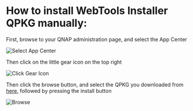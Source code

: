 # How to install WebTools Installer QPKG manually:

First, browse to your QNAP administration page, and select the App Center

![Select App Center](https://github.com/ukdtom/WTInstaller/blob/master/Wiki/qnap/Select_App_Center.png)

Then click on the little gear icon on the top right

![Click Gear Icon](https://github.com/ukdtom/WTInstaller/blob/master/Wiki/qnap/Click_Gear.png)

Then click the browse button, and select the QPKG you downloaded from [here](https://github.com/ukdtom/WTInstaller/releases/latest), followed by pressing the install button

![Browse](https://github.com/ukdtom/WTInstaller/blob/master/Wiki/qnap/Browse.png)

